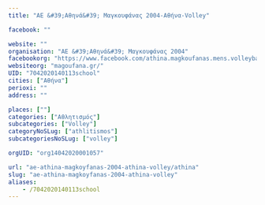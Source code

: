 ```yaml
---
title: "ΑΕ &#39;Αθηνά&#39; Μαγκουφάνας 2004-Αθήνα-Volley"

facebook: ""

website: ""
organisation: "ΑΕ &#39;Αθηνά&#39; Μαγκουφάνας 2004"
facebookorg: "https://www.facebook.com/athina.magkoufanas.mens.volleyball.team/"
websiteorg: "magoufana.gr/"
UID: "7042020140113school"
cities: ["Αθήνα"]
perioxi: ""
address: ""

places: [""]
categories: ["Αθλητισμός"]
subcategories: ["Volley"]
categoryNoSLug: ["athlitismos"]
subcategoriesNoSLug: ["volley"]

orgUID: "org14042020001057"

url: "ae-athina-magkoyfanas-2004-athina-volley/athina"
slug: "ae-athina-magkoyfanas-2004-athina-volley"
aliases:
    - /7042020140113school
---
```





